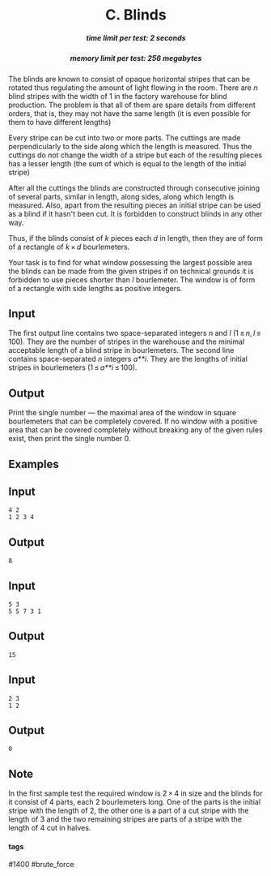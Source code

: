 <h1 style='text-align: center;'> C. Blinds</h1>

<h5 style='text-align: center;'>time limit per test: 2 seconds</h5>
<h5 style='text-align: center;'>memory limit per test: 256 megabytes</h5>

The blinds are known to consist of opaque horizontal stripes that can be rotated thus regulating the amount of light flowing in the room. There are *n* blind stripes with the width of 1 in the factory warehouse for blind production. The problem is that all of them are spare details from different orders, that is, they may not have the same length (it is even possible for them to have different lengths)

Every stripe can be cut into two or more parts. The cuttings are made perpendicularly to the side along which the length is measured. Thus the cuttings do not change the width of a stripe but each of the resulting pieces has a lesser length (the sum of which is equal to the length of the initial stripe)

After all the cuttings the blinds are constructed through consecutive joining of several parts, similar in length, along sides, along which length is measured. Also, apart from the resulting pieces an initial stripe can be used as a blind if it hasn't been cut. It is forbidden to construct blinds in any other way.

Thus, if the blinds consist of *k* pieces each *d* in length, then they are of form of a rectangle of *k* × *d* bourlemeters. 

Your task is to find for what window possessing the largest possible area the blinds can be made from the given stripes if on technical grounds it is forbidden to use pieces shorter than *l* bourlemeter. The window is of form of a rectangle with side lengths as positive integers.

## Input

The first output line contains two space-separated integers *n* and *l* (1 ≤ *n*, *l* ≤ 100). They are the number of stripes in the warehouse and the minimal acceptable length of a blind stripe in bourlemeters. The second line contains space-separated *n* integers *a**i*. They are the lengths of initial stripes in bourlemeters (1 ≤ *a**i* ≤ 100).

## Output

Print the single number — the maximal area of the window in square bourlemeters that can be completely covered. If no window with a positive area that can be covered completely without breaking any of the given rules exist, then print the single number 0.

## Examples

## Input


```
4 2  
1 2 3 4  

```
## Output


```
8  

```
## Input


```
5 3  
5 5 7 3 1  

```
## Output


```
15  

```
## Input


```
2 3  
1 2  

```
## Output


```
0  

```
## Note

In the first sample test the required window is 2 × 4 in size and the blinds for it consist of 4 parts, each 2 bourlemeters long. One of the parts is the initial stripe with the length of 2, the other one is a part of a cut stripe with the length of 3 and the two remaining stripes are parts of a stripe with the length of 4 cut in halves.



#### tags 

#1400 #brute_force 